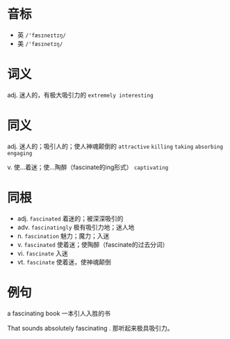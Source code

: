# 音标

- 英 `/'fæsɪneɪtɪŋ/`
- 美 `/'fæsɪnetɪŋ/`

# 词义

adj. 迷人的，有极大吸引力的
`extremely interesting`

# 同义

adj. 迷人的；吸引人的；使人神魂颠倒的
`attractive` `killing` `taking` `absorbing` `engaging`

v. 使…着迷；使…陶醉（fascinate的ing形式）
`captivating`

# 同根

- adj. `fascinated` 着迷的；被深深吸引的
- adv. `fascinatingly` 极有吸引力地；迷人地
- n. `fascination` 魅力；魔力；入迷
- v. `fascinated` 使着迷；使陶醉（fascinate的过去分词）
- vi. `fascinate` 入迷
- vt. `fascinate` 使着迷，使神魂颠倒

# 例句

a fascinating book
一本引人入胜的书

That sounds absolutely fascinating .
那听起来极具吸引力。



